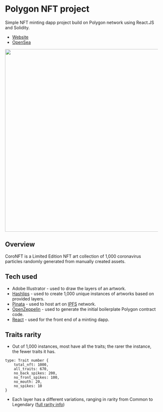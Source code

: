 # Polygon NFT project
Simple NFT minting dapp project build on Polygon network using React.JS and Solidity.
- [Website](https://practical-joliot-27375b.netlify.app/)
- [OpenSea](https://opensea.io/collection/coronft)
<img src="https://i.imgur.com/Tc0bPfP.png" width="600">

## Overview
CoroNFT is a Limited Edition NFT art collection of 1,000 coronavirus particles randomly generated from manually created assets.

## Tech used
- Adobe Illustrator - used to draw the layers of an artwork.
- [Hashlips](https://github.com/HashLips/hashlips_art_engine) - used to create 1,000 unique instances of artworks based on provided layers.
- [Pinata](https://www.pinata.cloud/) - used to host art on [IPFS](https://ipfs.io/) network.
- [OpenZeppelin](https://docs.openzeppelin.com/contracts/4.x/wizard) - used to generate the initial boilerplate Polygon contract code.
- [React](https://reactjs.org/) - used for the front end of a minting dapp.

## Traits rarity
- Out of 1,000 instances, most have all the traits; the rarer the instance, the fewer traits it has.
```
type: Trait number {
	total_nft: 1000,
	all_traits: 670,
	no_back_spikes: 200,
	no_front_spikes: 100,
	no_mouth: 20,
	no_spikes: 10 
}
```

- Each layer has a different variations, ranging in rarity from Common to Legendary ([full rarity info](https://github.com/OpTi9/Polygon-NFT-project/blob/main/rarity.txt))
